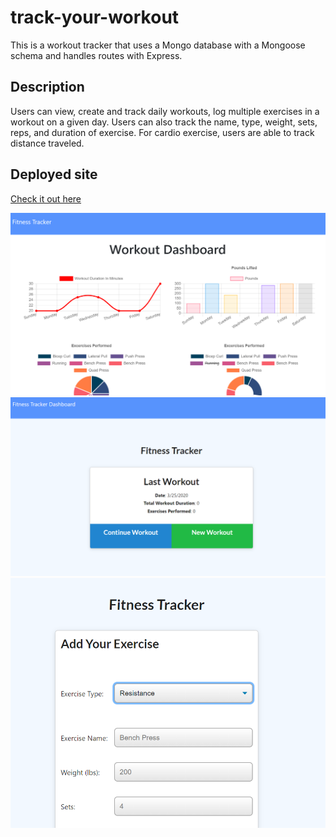 # track-your-workout
This is a workout tracker that uses a Mongo database with a Mongoose schema and handles routes with Express.

## Description

Users can view, create and track daily workouts, log multiple exercises in a workout on a given day. Users can also track the name, type, weight, sets, reps, and duration of exercise. For cardio exercise, users are able to track distance traveled.

## Deployed site
[Check it out here](https://pure-inlet-27177.herokuapp.com/)

![picture1](./public/assets/img/1.PNG)
![picture2](./public/assets/img/2.PNG)
![picture3](./public/assets/img/3.PNG)
